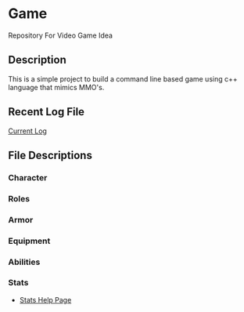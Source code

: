 # Game

Repository For Video Game Idea

## Description

This is a simple project to build a command line based game using c++ language that mimics MMO's.

## Recent Log File

[Current Log](https://github.com/jevinevans/Game/blob/July2020/Logs/2021/Log_2021_04_19.md)

## File Descriptions

### Character

### Roles

### Armor

### Equipment

### Abilities

### Stats

- [Stats Help Page](http://howtomakeanrpg.com/a/how-to-make-an-rpg-stats.html)